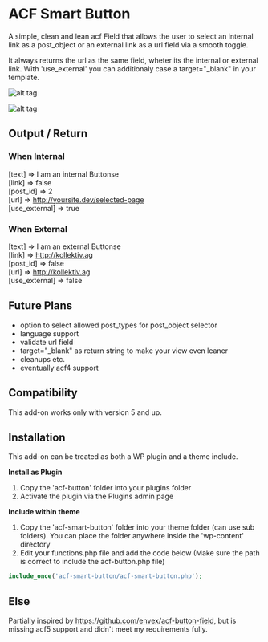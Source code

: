 # ACF Smart Button

A simple, clean and lean acf Field that allows the user to select an internal link as a post_object or an external link as a url field via a smooth toggle.

It always returns the url as the same field, wheter its the internal or external link. With 'use_external' you can additionaly case a target="_blank" in your template.

![alt tag](https://cloud.githubusercontent.com/assets/2161918/11077731/e4106c2e-8801-11e5-8c71-ef265a428a3c.png)

![alt tag](https://cloud.githubusercontent.com/assets/2161918/11077733/e5643a06-8801-11e5-93f2-b99aba00e971.png)

## Output / Return

### When Internal
[text] => I am an internal Buttonse  
[link] => false  
[post_id] => 2  
[url] => http://yoursite.dev/selected-page  
[use_external] => true

### When External
[text] => I am an external Buttonse  
[link] => http://kollektiv.ag  
[post_id] => false  
[url] => http://kollektiv.ag  
[use_external] => false

## Future Plans
- option to select allowed post_types for post_object selector
- language support
- validate url field
- target="_blank" as return string to make your view even leaner
- cleanups etc.
- eventually acf4 support

## Compatibility

This add-on works only with version 5 and up.

## Installation

This add-on can be treated as both a WP plugin and a theme include.

**Install as Plugin**

1. Copy the 'acf-button' folder into your plugins folder
2. Activate the plugin via the Plugins admin page

**Include within theme**

1.	Copy the 'acf-smart-button' folder into your theme folder (can use sub folders). You can place the folder anywhere inside the 'wp-content' directory
2.	Edit your functions.php file and add the code below (Make sure the path is correct to include the acf-button.php file)

```php
include_once('acf-smart-button/acf-smart-button.php');
```

## Else

Partially inspired by https://github.com/envex/acf-button-field, but is missing acf5 support and didn't meet my requirements fully.